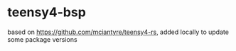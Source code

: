 # teensy4-bsp

based on https://github.com/mciantyre/teensy4-rs, added locally to update some package versions